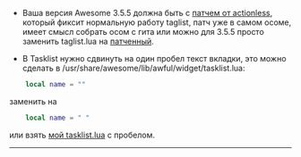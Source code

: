 
+ Ваша версия Awesome 3.5.5 должна быть с [патчем от actionless](https://github.com/awesomeWM/awesome/pull/39), который фиксит нормальную работу taglist, патч уже в самом осоме, имеет смысл собрать осом с гита или можно для 3.5.5 просто заменить taglist.lua на [патченный](https://dl.dropboxusercontent.com/u/106367097/taglist.lua).

+ В Tasklist нужно сдвинуть на один пробел текст вкладки, это можно сделать в /usr/share/awesome/lib/awful/widget/tasklist.lua:

```lua
    local name = ""
```

заменить на

```lua
    local name = " "
```

или взять [мой tasklist.lua](https://dl.dropboxusercontent.com/u/106367097/tasklist.lua) с пробелом.

---
